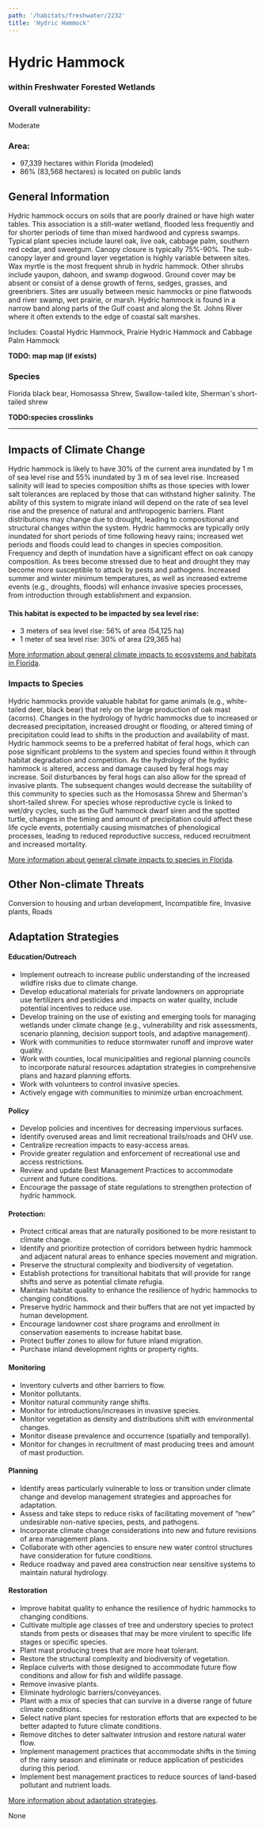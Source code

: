 ```yaml
---
path: '/habitats/freshwater/2232'
title: 'Hydric Hammock'
---
```


# Hydric Hammock

### within Freshwater Forested Wetlands

<div id="TopSection">



<div>

### Overall vulnerability:

<div class="vulnerability vulnerability-moderate">Moderate</div>

### Area:

-   97,339 hectares within Florida (modeled)
-   86% (83,568 hectares) is located on public lands

</div>
</div>

## General Information

Hydric hammock occurs on soils that are poorly drained or have high water tables. This association is a still-water wetland, flooded less frequently and for shorter periods of time than mixed hardwood and cypress swamps.  Typical plant species include laurel oak, live oak, cabbage palm, southern red cedar, and sweetgum. Canopy closure is typically 75%-90%. The sub-canopy layer and ground layer vegetation is highly variable between sites. Wax myrtle is the most frequent shrub in hydric hammock. Other shrubs include yaupon, dahoon, and swamp dogwood. Ground cover may be absent or consist of a dense growth of ferns, sedges, grasses, and greenbriers. Sites are usually between mesic hammocks or pine flatwoods and river swamp, wet prairie, or marsh. Hydric hammock is found in a narrow band along parts of the Gulf coast and along the St. Johns River where it often extends to the edge of coastal salt marshes.

Includes: Coastal Hydric Hammock, Prairie Hydric Hammock and Cabbage Palm Hammock

**TODO: map map (if exists)**

### Species

Florida black bear, Homosassa Shrew, Swallow-tailed kite, Sherman's short-tailed shrew

**TODO:species crosslinks**

<hr />

## Impacts of Climate Change

Hydric hammock is likely to have 30% of the current area inundated by 1 m of sea level rise and 55% inundated by 3 m of sea level rise.  Increased salinity will lead to species composition shifts as those species with lower salt tolerances are replaced by those that can withstand higher salinity. The ability of this system to migrate inland will depend on the rate of sea level rise and the presence of natural and anthropogenic barriers.  Plant distributions may change due to drought, leading to compositional and structural changes within the system.  Hydric hammocks are typically only inundated for short periods of time following heavy rains; increased wet periods and floods could lead to changes in species composition. Frequency and depth of inundation have a significant effect on oak canopy composition.  As trees become stressed due to heat and drought they may become more susceptible to attack by pests and pathogens.  Increased summer and winter minimum temperatures, as well as increased extreme events (e.g., droughts, floods) will enhance invasive species processes, from introduction through establishment and expansion.


#### This habitat is expected to be impacted by sea level rise:

- 3 meters of sea level rise: 56% of area (54,125 ha)
- 1 meter of sea level rise: 30% of area (29,365 ha)
    

[More information about general climate impacts to ecosystems and habitats in Florida](/impacts/habitats).

### Impacts to Species

Hydric hammocks provide valuable habitat for game animals (e.g., white-tailed deer, black bear) that rely on the large production of oak mast (acorns).  Changes in the hydrology of hydric hammocks due to increased or decreased precipitation, increased drought or flooding, or altered timing  of precipitation could lead to shifts in the production and availability of mast.  Hydric hammock seems to be a preferred habitat of feral hogs, which can pose significant problems to the system and species found within it through habitat degradation and competition.  As the hydrology of the hydric hammock is altered, access and damage caused by feral hogs may increase.  Soil disturbances by feral hogs can also allow for the spread of invasive plants.  The subsequent changes would decrease the suitability of this community to species such as the Homosassa Shrew and Sherman's short-tailed shrew.   For species whose reproductive cycle is linked to wet/dry cycles, such as the Gulf hammock dwarf siren and the spotted turtle, changes in the timing and amount of precipitation could affect these life cycle events, potentially causing mismatches of phenological processes, leading to reduced reproductive success, reduced recruitment and increased mortality.

[More information about general climate impacts to species in Florida](/impacts/species).

## Other Non-climate Threats

Conversion to housing and urban development, Incompatible fire, Invasive plants, Roads

## Adaptation Strategies

#### Education/Outreach

- Implement outreach to increase public understanding of the increased wildfire risks due to climate change.
- Develop educational materials for private landowners on appropriate use fertilizers and pesticides and impacts on water quality, include potential incentives to reduce use.
- Develop training on the use of existing and emerging tools for managing wetlands under climate change (e.g., vulnerability and risk assessments, scenario planning, decision support tools, and adaptive management).
- Work with communities to reduce stormwater runoff and improve water quality.
- Work with counties, local municipalities and regional planning councils to incorporate natural resources adaptation strategies in comprehensive plans and hazard planning efforts.
- Work with volunteers to control invasive species.
- Actively engage with communities to minimize urban encroachment.


#### Policy

- Develop policies and incentives for decreasing impervious surfaces.
- Identify overused areas and limit recreational trails/roads and OHV use.
- Centralize recreation impacts to easy-access areas.
- Provide greater regulation and enforcement of recreational use and access restrictions.
- Review and update Best Management Practices to accommodate current and future conditions.
- Encourage the passage of state regulations to strengthen protection of hydric hammock.


#### Protection: 

- Protect critical areas that are naturally positioned to be more resistant to climate change.
- Identify and prioritize protection of corridors between hydric hammock and adjacent natural areas to enhance species movement and migration.
- Preserve the structural complexity and biodiversity of vegetation.
- Establish protections for transitional habitats that will provide for range shifts and serve as potential climate refugia.
- Maintain habitat quality to enhance the resilience of hydric hammocks to changing conditions.
- Preserve hydric hammock and their buffers that are not yet impacted by human development.
- Encourage landowner cost share programs and enrollment in conservation easements to increase habitat base.
- Protect buffer zones to allow for future inland migration.
- Purchase inland development rights or property rights.


#### Monitoring

- Inventory culverts and other barriers to flow.
- Monitor pollutants.
- Monitor natural community range shifts.
- Monitor for introductions/increases in invasive species.
- Monitor vegetation as density and distributions shift with environmental changes.
- Monitor disease prevalence and occurrence (spatially and temporally).
- Monitor for changes in recruitment of mast producing trees and amount of mast production.


#### Planning

- Identify areas particularly vulnerable to loss or transition under climate change and develop management strategies and approaches for adaptation.
- Assess and take steps to reduce risks of facilitating movement of “new” undesirable non-native species, pests, and pathogens.
- Incorporate climate change considerations into new and future revisions of area management plans.
- Collaborate with other agencies to ensure new water control structures have consideration for future conditions.
- Reduce roadway and paved area construction near sensitive systems to maintain natural hydrology.


#### Restoration

- Improve habitat quality to enhance the resilience of hydric hammocks to changing conditions.
- Cultivate multiple age classes of tree and understory species to protect stands from pests or diseases that may be more virulent to specific life stages or specific species.
- Plant mast producing trees that are more heat tolerant.
- Restore the structural complexity and biodiversity of vegetation.
- Replace culverts with those designed to accommodate future flow conditions and allow for fish and wildlife passage.
- Remove invasive plants.
- Eliminate hydrologic barriers/conveyances.
- Plant with a mix of species that can survive in a diverse range of future climate conditions.
- Select native plant species for restoration efforts that are expected to be better adapted to future climate conditions.
- Remove ditches to deter saltwater intrusion and restore natural water flow.
- Implement management practices that accommodate shifts in the timing of the rainy season and eliminate or reduce application of pesticides during this period.
- Implement best management practices to reduce sources of land-based pollutant and nutrient loads.




[More information about adaptation strategies](/strategies).

None
